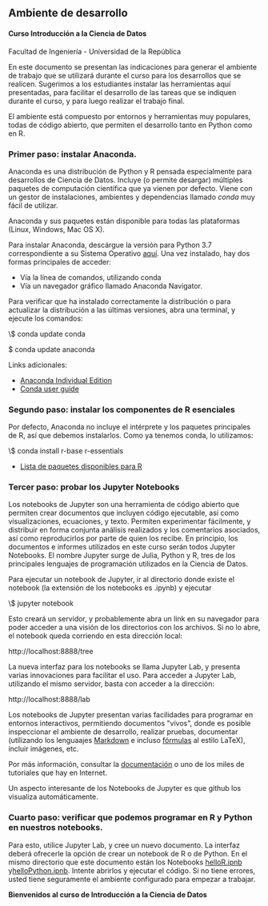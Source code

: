 ## Ambiente de desarrollo

#### **Curso Introducción a la Ciencia de Datos**

Facultad de Ingeniería - Universidad de la República

En este documento se presentan las indicaciones para generar el ambiente de trabajo que se utilizará durante el curso para los desarrollos que se realicen. Sugerimos a los estudiantes instalar las herramientas aquí presentadas, para facilitar el desarrollo de las tareas que se indiquen durante  el curso, y para luego realizar el trabajo final. 

El ambiente está compuesto por entornos y herramientas muy populares, todas de código abierto, que permiten el desarrollo tanto en Python como en R. 

### Primer paso: instalar Anaconda. 

Anaconda es una distribución de Python y R pensada especialmente para desarrollos de Ciencia de Datos. Incluye (o permite desargar) múltiples paquetes de computación científica que ya vienen por defecto. Viene con un gestor de instalaciones, ambientes y dependencias llamado *conda* muy fácil de utilizar. 

Anaconda y sus paquetes están disponible para todas las plataformas (Linux, Windows, Mac OS X). 

Para instalar Anaconda, descárgue la versión para Python 3.7 correspondiente a su Sistema Operativo [aquí](https://www.anaconda.com/distribution/#download-section).  Una vez instalado, hay dos formas principales de acceder:

- Vía la línea de comandos, utilizando conda
- Vía un navegador gráfico llamado Anaconda Navigator. 

Para verificar que ha instalado correctamente la distribución o para actualizar la distribución a las últimas versiones, abra una terminal, y ejecute los comandos:

\\$ conda update conda

\$ conda update anaconda

Links adicionales:
- [Anaconda Individual Edition](https://docs.anaconda.com/anaconda/)
- [Conda user guide](https://conda.io/projects/conda/en/latest/user-guide/index.html)

### Segundo paso: instalar los componentes de R esenciales

Por defecto, Anaconda no incluye el intérprete y los paquetes principales de R, así que debemos instalarlos. Como ya tenemos conda, lo utilizamos:

\\$ conda install r-base r-essentials

- [Lista de paquetes disponibles para R](https://docs.anaconda.com/anaconda/packages/r-language-pkg-docs/)

### Tercer paso: probar los Jupyter Notebooks

Los notebooks de Jupyter son una herramienta de código abierto que permiten crear documentos que incluyen código ejecutable, así como visualizaciones, ecuaciones, y texto. Permiten experimentar fácilmente, y distribuir en forma conjunta análisis realizados y los comentarios asociados, así como reproducirlos por parte de quien los recibe. En principio, los documentos e informes utilizados en este curso serán todos Jupyter Notebooks. El nombre Jupyter surge de Julia, Python y R, tres de los principales lenguajes de programación utilizados en la Ciencia de Datos. 

Para ejecutar un notebook de Jupyter, ir al directorio donde existe el notebook (la extensión de los notebooks es .ipynb) y ejecutar

\\$ jupyter notebook

Esto creará un servidor, y probablemente abra un link en su navegador para poder acceder a una visión de los directorios con los archivos. Si no lo abre, el notebook queda corriendo en esta dirección local:

http://localhost:8888/tree

La nueva interfaz para los notebooks se llama Jupyter Lab, y presenta varias innovaciones para facilitar el uso. Para acceder a Jupyter Lab, utilizando el mismo servidor, basta con acceder a la dirección:

http://localhost:8888/lab

Los notebooks de Jupyter presentan varias facilidades para programar en entornos interactivos, permitiendo documentos "vivos", donde es posible inspeccionar el ambiente de desarrollo, realizar pruebas, documentar (utilizando los lenguaajes [Markdown](https://opensource.com/article/19/9/introduction-markdown) e incluso [fórmulas](https://www.overleaf.com/learn/latex/mathematical_expressions) al estilo LaTeX), incluir imágenes, etc. 

Por más información, consultar la [documentación](https://jupyter-notebook.readthedocs.io/en/stable/) o uno de los miles de tutoriales que hay en Internet. 

Un aspecto interesante de los Notebooks de Jupyter es que github los visualiza automáticamente. 

### Cuarto paso: verificar que podemos programar en R y Python en nuestros notebooks.

Para esto, utilice Jupyter Lab, y cree un nuevo documento. La interfaz deberá ofrecerle la opción de crear un notebook de R o de Python. En el mismo directorio que este documento están los Notebooks [helloR.ipnb](helloR.ipnb) y[helloPython.ipnb](helloR.ipnb). Intente abrirlos y ejecutar el código. Si no tiene errores, usted tiene seguramente el ambiente configurado para empezar a trabajar.

**Bienvenidos al curso de Introducción a la Ciencia de Datos** 

